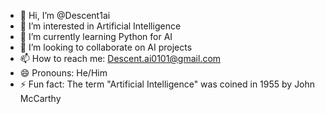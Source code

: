 - 👋 Hi, I’m @Descent1ai
- 👀 I’m interested in Artificial Intelligence
- 🌱 I’m currently learning Python for AI
- 💞️ I’m looking to collaborate on AI projects
- 📫 How to reach me: Descent.ai0101@gmail.com
- 😄 Pronouns: He/Him
- ⚡ Fun fact: The term "Artificial Intelligence" was coined in 1955 by John McCarthy

<!---
Descent1ai/Descent1ai is a ✨ special ✨ repository because its `README.md` (this file) appears on your GitHub profile.
You can click the Preview link to take a look at your changes.
--->
